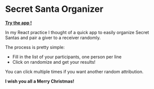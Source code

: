 # Secret Santa Organizer

[**Try the app !**](https://secretsanta-yay.web.app/)

In my React practice I thought of a quick app to easily organize Secret Santas and pair a giver to a receiver randomly.

The process is pretty simple:
- Fill in the list of your participants, one person per line
- Click on randomize and get your results!

You can click multiple times if you want another random attribution.

**I wish you all a Merry Christmas!**
